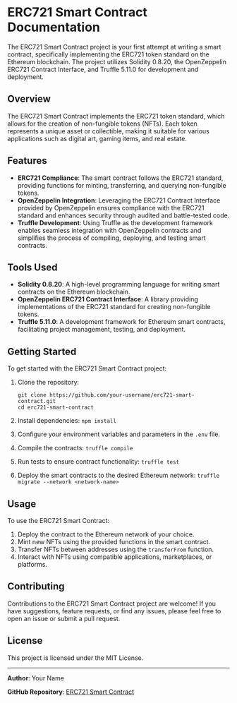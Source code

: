 # ERC721 Smart Contract Documentation

The ERC721 Smart Contract project is your first attempt at writing a smart contract, specifically implementing the ERC721 token standard on the Ethereum blockchain. The project utilizes Solidity 0.8.20, the OpenZeppelin ERC721 Contract Interface, and Truffle 5.11.0 for development and deployment.

## Overview

The ERC721 Smart Contract implements the ERC721 token standard, which allows for the creation of non-fungible tokens (NFTs). Each token represents a unique asset or collectible, making it suitable for various applications such as digital art, gaming items, and real estate.

## Features

- **ERC721 Compliance**: The smart contract follows the ERC721 standard, providing functions for minting, transferring, and querying non-fungible tokens.
- **OpenZeppelin Integration**: Leveraging the ERC721 Contract Interface provided by OpenZeppelin ensures compliance with the ERC721 standard and enhances security through audited and battle-tested code.
- **Truffle Development**: Using Truffle as the development framework enables seamless integration with OpenZeppelin contracts and simplifies the process of compiling, deploying, and testing smart contracts.

## Tools Used

- **Solidity 0.8.20**: A high-level programming language for writing smart contracts on the Ethereum blockchain.
- **OpenZeppelin ERC721 Contract Interface**: A library providing implementations of the ERC721 standard for creating non-fungible tokens.
- **Truffle 5.11.0**: A development framework for Ethereum smart contracts, facilitating project management, testing, and deployment.

## Getting Started

To get started with the ERC721 Smart Contract project:

1. Clone the repository:

   ```
   git clone https://github.com/your-username/erc721-smart-contract.git
   cd erc721-smart-contract
   ```

2. Install dependencies: `npm install`

3. Configure your environment variables and parameters in the `.env` file.

4. Compile the contracts: `truffle compile`

5. Run tests to ensure contract functionality: `truffle test`

6. Deploy the smart contracts to the desired Ethereum network: `truffle migrate --network <network-name>`

## Usage

To use the ERC721 Smart Contract:

1. Deploy the contract to the Ethereum network of your choice.
2. Mint new NFTs using the provided functions in the smart contract.
3. Transfer NFTs between addresses using the `transferFrom` function.
4. Interact with NFTs using compatible applications, marketplaces, or platforms.

## Contributing

Contributions to the ERC721 Smart Contract project are welcome! If you have suggestions, feature requests, or find any issues, please feel free to open an issue or submit a pull request.

## License

This project is licensed under the MIT License.

<hr />

**Author**: Your Name

**GitHub Repository**: [ERC721 Smart Contract](https://github.com/arewageek/first-nft-contract.git)

